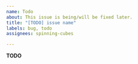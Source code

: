 ```yaml
---
name: Todo
about: This issue is being/will be fixed later.
title: "[TODO] issue name"
labels: bug, todo
assignees: spinning-cubes

---
```


**TODO**
